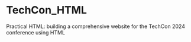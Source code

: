 # TechCon_HTML
Practical HTML: building a comprehensive website for the TechCon 2024 conference using HTML
